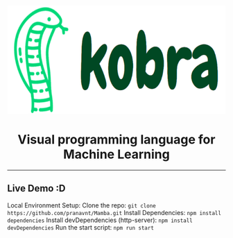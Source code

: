<p align="center">
  <img width="3.0813253012*2.5" height="250" src="src/assets/readme_logo.png">
  <h1 align="center">Visual programming language for Machine Learning</h1>
</p>
<hr>
<h2>Live Demo :D</h2>

Local Environment Setup:
Clone the repo:
`git clone https://github.com/pranavnt/Mamba.git`
Install Dependencies:
`npm install dependencies`
Install devDependencies (http-server):
`npm install devDependencies`
Run the start script:
`npm run start`
